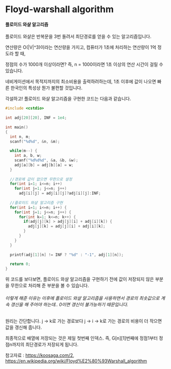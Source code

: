 # Floyd-warshall algorithm

#### 플로이드 와샬 알고리즘

플로이드 와샬은 반복문을 3번 돌려서 최단경로를 얻을 수 있는 알고리즘입니다.

연산량은 O(|V|^3)이라는 연산량을 가지고, 컴퓨터가 1초에 처리하는 연산량이 1억 정도라 할 때,

정점의 수가 1000개 이상이라면? 즉, n = 1000이라면 1초 이상의 연산 시간이 걸릴 수 있습니다.

네비게이션에서 목적지까지의 최소비용을 출력하려하는데, 1초 이후에 값이 나오면 빠른 한국인의 특성상 뭔가 불편할 것입니다.

각설하고! 플로이드 와샬 알고리즘을 구현한 코드는 다음과 같습니다.

```c
#include <cstdio>    
    
int adj[20][20], INF = 1e4;    
    
int main()    
{    
  int n, m;    
  scanf("%d%d", &n, &m);    
    
  while(m--) {    
    int a, b, w;    
    scanf("%d%d%d", &a, &b, &w);    
    adj[a][b] = adj[b][a] = w;    
  }    
  
  //경로에 값이 없으면 무한으로 설정
  for(int i=1; i<=n; i++)    
    for(int j=1; j<=n; j++)    
      adj[i][j] = adj[i][j]?adj[i][j]:INF;    
  
  //플로이드 와샬 알고리즘 구현
  for(int i=1; i<=n; i++) {    
    for(int j=1; j<=n; j++) {    
      for(int k=1; k<=n; k++) {    
        if(adj[j][k] > adj[j][i] + adj[i][k]) {    
          adj[j][k] = adj[j][i] + adj[i][k];    
        }    
      }    
    }    
  }    
    
  printf(adj[1][n] != INF ? "%d" : "-1", adj[1][n]);    
    
  return 0;    
}  
```
위 코드를 보다보면, 플로이드 와샬 알고리즘을 구현하기 전에 값이 저장되지 않은 부분을 무한으로 처리해 준 부분을 볼 수 있습니다.
###### 이렇게 해준 이유는 이후에 플로이드 와샬 알고리즘을 사용하면서 경로의 최솟값으로 계속 갱신을 해 주어야 하는데.. 0이면 갱신이 불가능하기 때문입니다.


원리는 간단합니다. j -> k로 가는 경로보다 j -> i -> k로 가는 경로의 비용이 더 작으면 값을 갱신해 줍니다.

최종적으로 배열에 저장되는 것은 제일 첫번째 인덱스. 즉, G[n][1]번째에 정점1부터 정점n까지의 최단경로가 저장되게 됩니다.

참고자료 :
<https://koosaga.com/2>,
<https://en.wikipedia.org/wiki/Floyd%E2%80%93Warshall_algorithm>
